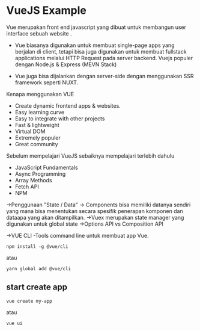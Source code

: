 # VueJS Example

Vue merupakan front end javascript yang dibuat untuk membangun user interface sebuah website .

- Vue biasanya digunakan untuk membuat single-page apps yang berjalan di client, tetapi bisa juga digunakan untuk membuat fullstack applications melalui HTTP Request pada server backend. Vuejs populer dengan Node.js & Express (MEVN Stack)

- Vue juga bisa dijalankan dengan server-side dengan menggunakan SSR framework seperti NUXT.

Kenapa menggunakan VUE

- Create dynamic frontend apps & websites.
- Easy learning curve
- Easy to integrate with other projects
- Fast & lightweight
- Virtual DOM
- Extremely populer
- Great community

Sebelum mempelajari VueJS sebaiknya mempelajari terlebih dahulu

- JavaScript Fundamentals
- Async Programming
- Array Methods
- Fetch API
- NPM

->Penggunaan "State / Data"
-> Components bisa memiliki datanya sendiri yang mana bisa menentukan secara spesifik penerapan komponen dan dataapa yang akan ditampilkan.
->Vuex merupakan state manager yang digunakan untuk global state
->Options API vs Composition API

->VUE CLI
-Tools command line untuk membuat app Vue.

```
npm install -g @vue/cli
```

atau

```
yarn global add @vue/cli
```

## start create app

```
vue create my-app
```

atau

```
vue ui
```

